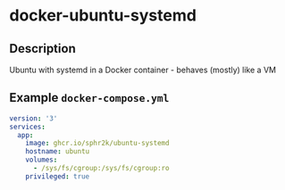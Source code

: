# docker-ubuntu-systemd
## Description
Ubuntu with systemd in a Docker container - behaves (mostly) like a VM

## Example `docker-compose.yml`

```yaml
version: '3'
services:
  app:
    image: ghcr.io/sphr2k/ubuntu-systemd
    hostname: ubuntu
    volumes:
      - /sys/fs/cgroup:/sys/fs/cgroup:ro
    privileged: true
```
